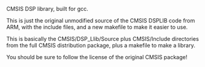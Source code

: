 CMSIS DSP library, built for gcc.

This is just the original unmodified source of the CMSIS DSPLIB code from ARM,
with the include files, and a new makefile to make it easier to use.

This is basically the CMSIS/DSP_Llib/Source plus CMSIS/Include directories from
the full CMSIS distribution package, plus a makefile to make a library.

You should be sure to follow the license of the original CMSIS package!
